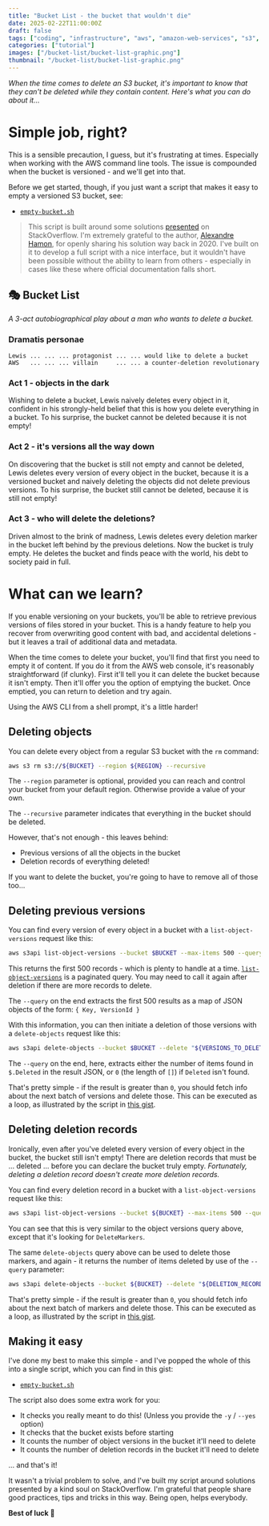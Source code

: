 ```yaml
---
title: "Bucket List - the bucket that wouldn't die"
date: 2025-02-22T11:00:00Z
draft: false
tags: ["coding", "infrastructure", "aws", "amazon-web-services", "s3", "bucket", "empty", "delete", "cli", "aws-cli", "script", "bash", "shell"]
categories: ["tutorial"]
images: ["/bucket-list/bucket-list-graphic.png"]
thumbnail: "/bucket-list/bucket-list-graphic.png"
---
```


_When the time comes to delete an S3 bucket, it's important to know that they can't be deleted while they contain content. Here's what you can do about it..._

# Simple job, right?

This is a sensible precaution, I guess, but it's frustrating at times. Especially when working with the AWS command line tools. The issue is compounded when the bucket is versioned - and we'll get into that.

Before we get started, though, if you just want a script that makes it easy to empty a versioned S3 bucket, see:

* [`empty-bucket.sh`](https://gist.github.com/instantiator/093b1727b1cf16e77dfa3218d1957610)

> This script is built around some solutions [presented](https://stackoverflow.com/a/61123579) on StackOverflow. I'm extremely grateful to the author, [Alexandre Hamon](https://stackoverflow.com/users/5174358/alexandre-hamon), for openly sharing his solution way back in 2020. I've built on it to develop a full script with a nice interface, but it wouldn't have been possible without the ability to learn from others - especially in cases like these where official documentation falls short.

## 🎭 Bucket List

_A 3-act autobiographical play about a man who wants to delete a bucket._

### Dramatis personae

```
Lewis ... ... ... protagonist ... ... would like to delete a bucket
AWS   ... ... ... villain     ... ... a counter-deletion revolutionary
```

### Act 1 - objects in the dark

Wishing to delete a bucket, Lewis naively deletes every object in it, confident in his strongly-held belief that this is how you delete everything in a bucket. To his surprise, the bucket cannot be deleted because it is not empty!

### Act 2 - it's versions all the way down

On discovering that the bucket is still not empty and cannot be deleted, Lewis deletes every version of every object in the bucket, because it is a versioned bucket and naively deleting the objects did not delete previous versions. To his surprise, the bucket still cannot be deleted, because it is still not empty!

### Act 3 - who will delete the deletions?

Driven almost to the brink of madness, Lewis deletes every deletion marker in the bucket left behind by the previous deletions. Now the bucket is truly empty. He deletes the bucket and finds peace with the world, his debt to society paid in full.

# What can we learn?

If you enable versioning on your buckets, you'll be able to retrieve previous versions of files stored in your bucket. This is a handy feature to help you recover from overwriting good content with bad, and accidental deletions - but it leaves a trail of additional data and metadata.

When the time comes to delete your bucket, you'll find that first you need to empty it of content. If you do it from the AWS web console, it's reasonably straightforward (if clunky). First it'll tell you it can delete the bucket because it isn't empty. Then it'll offer you the option of emptying the bucket. Once emptied, you can return to deletion and try again.

Using the AWS CLI from a shell prompt, it's a little harder!

## Deleting objects

You can delete every object from a regular S3 bucket with the `rm` command:

```bash
aws s3 rm s3://${BUCKET} --region ${REGION} --recursive
```

The `--region` parameter is optional, provided you can reach and control your bucket from your default region. Otherwise provide a value of your own.

The `--recursive` parameter indicates that everything in the bucket should be deleted.

However, that's not enough - this leaves behind:

* Previous versions of all the objects in the bucket
* Deletion records of everything deleted!

If you want to delete the bucket, you're going to have to remove all of those too...

## Deleting previous versions

You can find every version of every object in a bucket with a `list-object-versions` request like this:

```bash
aws s3api list-object-versions --bucket $BUCKET --max-items 500 --query='{Objects: Versions[0:500].{Key:Key,VersionId:VersionId}}'
```

This returns the first 500 records - which is plenty to handle at a time. [`list-object-versions`](https://docs.aws.amazon.com/cli/latest/reference/s3api/list-object-versions.html) is a paginated query. You may need to call it again after deletion if there are more records to delete.

The `--query` on the end extracts the first 500 results as a map of JSON objects of the form: `{ Key, VersionId }`

With this information, you can then initiate a deletion of those versions with a `delete-objects` request like this:

```bash
aws s3api delete-objects --bucket $BUCKET --delete "${VERSIONS_TO_DELETE}" --query 'length(Deleted[*] || `[]` )'
```

The `--query` on the end, here, extracts either the number of items found in `$.Deleted` in the result JSON, or `0` (the length of `[]`) if `Deleted` isn't found.

That's pretty simple - if the result is greater than `0`, you should fetch info about the next batch of versions and delete those. This can be executed as a loop, as illustrated by the script in [this gist](https://gist.github.com/instantiator/093b1727b1cf16e77dfa3218d1957610).

## Deleting deletion records

Ironically, even after you've deleted every version of every object in the bucket, the bucket still isn't empty! There are deletion records that must be ... deleted ... before you can declare the bucket truly empty. _Fortunately, deleting a deletion record doesn't create more deletion records._

You can find every deletion record in a bucket with a `list-object-versions` request like this:

```bash
aws s3api list-object-versions --bucket ${BUCKET} --max-items 500 --query='{Objects: DeleteMarkers[0:500].{Key:Key,VersionId:VersionId}}'
```

You can see that this is very similar to the object versions query above, except that it's looking for `DeleteMarkers`.

The same `delete-objects` query above can be used to delete those markers, and again - it returns the number of items deleted by use of the `--query` parameter:

```bash
aws s3api delete-objects --bucket ${BUCKET} --delete "${DELETION_RECORDS_TO_DELETE}" --query 'length(Deleted[*] || `[]` )'
```

That's pretty simple - if the result is greater than `0`, you should fetch info about the next batch of markers and delete those. This can be executed as a loop, as illustrated by the script in [this gist](https://gist.github.com/instantiator/093b1727b1cf16e77dfa3218d1957610).

## Making it easy

I've done my best to make this simple - and I've popped the whole of this into a single script, which you can find in this gist:

* [`empty-bucket.sh`](https://gist.github.com/instantiator/093b1727b1cf16e77dfa3218d1957610)

The script also does some extra work for you:

* It checks you really meant to do this! (Unless you provide the `-y` / `--yes` option)
* It checks that the bucket exists before starting
* It counts the number of object versions in the bucket it'll need to delete
* It counts the number of deletion records in the bucket it'll need to delete

... and that's it!

It wasn't a trivial problem to solve, and I've built my script around solutions presented by a kind soul on StackOverflow. I'm grateful that people share good practices, tips and tricks in this way. Being open, helps everybody.

**Best of luck 👋**